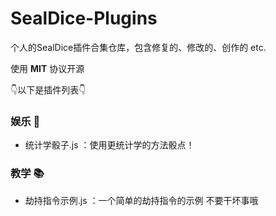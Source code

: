 # SealDice-Plugins
个人的SealDice插件合集仓库，包含修复的、修改的、创作的 etc.

使用 **MIT** 协议开源

👇以下是插件列表👇

### 娱乐 🧩
 * 统计学骰子.js  ：使用更统计学的方法骰点！

### 教学 📚
 * 劫持指令示例.js  ：一个简单的劫持指令的示例 不要干坏事哦

